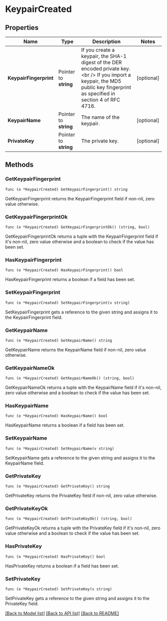 # KeypairCreated

## Properties

Name | Type | Description | Notes
------------ | ------------- | ------------- | -------------
**KeypairFingerprint** | Pointer to **string** | If you create a keypair, the SHA-1 digest of the DER encoded private key.&lt;br /&gt; If you import a keypair, the MD5 public key fingerprint as specified in section 4 of RFC 4716. | [optional] 
**KeypairName** | Pointer to **string** | The name of the keypair. | [optional] 
**PrivateKey** | Pointer to **string** | The private key. | [optional] 

## Methods

### GetKeypairFingerprint

`func (o *KeypairCreated) GetKeypairFingerprint() string`

GetKeypairFingerprint returns the KeypairFingerprint field if non-nil, zero value otherwise.

### GetKeypairFingerprintOk

`func (o *KeypairCreated) GetKeypairFingerprintOk() (string, bool)`

GetKeypairFingerprintOk returns a tuple with the KeypairFingerprint field if it's non-nil, zero value otherwise
and a boolean to check if the value has been set.

### HasKeypairFingerprint

`func (o *KeypairCreated) HasKeypairFingerprint() bool`

HasKeypairFingerprint returns a boolean if a field has been set.

### SetKeypairFingerprint

`func (o *KeypairCreated) SetKeypairFingerprint(v string)`

SetKeypairFingerprint gets a reference to the given string and assigns it to the KeypairFingerprint field.

### GetKeypairName

`func (o *KeypairCreated) GetKeypairName() string`

GetKeypairName returns the KeypairName field if non-nil, zero value otherwise.

### GetKeypairNameOk

`func (o *KeypairCreated) GetKeypairNameOk() (string, bool)`

GetKeypairNameOk returns a tuple with the KeypairName field if it's non-nil, zero value otherwise
and a boolean to check if the value has been set.

### HasKeypairName

`func (o *KeypairCreated) HasKeypairName() bool`

HasKeypairName returns a boolean if a field has been set.

### SetKeypairName

`func (o *KeypairCreated) SetKeypairName(v string)`

SetKeypairName gets a reference to the given string and assigns it to the KeypairName field.

### GetPrivateKey

`func (o *KeypairCreated) GetPrivateKey() string`

GetPrivateKey returns the PrivateKey field if non-nil, zero value otherwise.

### GetPrivateKeyOk

`func (o *KeypairCreated) GetPrivateKeyOk() (string, bool)`

GetPrivateKeyOk returns a tuple with the PrivateKey field if it's non-nil, zero value otherwise
and a boolean to check if the value has been set.

### HasPrivateKey

`func (o *KeypairCreated) HasPrivateKey() bool`

HasPrivateKey returns a boolean if a field has been set.

### SetPrivateKey

`func (o *KeypairCreated) SetPrivateKey(v string)`

SetPrivateKey gets a reference to the given string and assigns it to the PrivateKey field.


[[Back to Model list]](../README.md#documentation-for-models) [[Back to API list]](../README.md#documentation-for-api-endpoints) [[Back to README]](../README.md)


